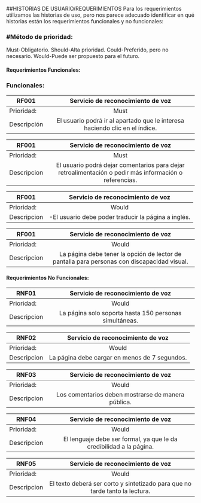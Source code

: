##HISTORIAS DE USUARIO/REQUERIMIENTOS
Para los requerimientos utilizamos las historias de uso, pero nos parece adecuado identificar en qué historias están los requerimientos funcionales y no funcionales:
### #Método de prioridad:

Must-Obligatorio.
Should-Alta prioridad.
Could-Preferido, pero no necesario.
Would-Puede ser propuesto para el futuro.

#### Requerimientos Funcionales:
### Funcionales: 
| RF001   |      Servicio de reconocimiento de voz    |  
|----------|:-------------:|
| Prioridad:| Must |
| Descripción |El usuario podrá ir al apartado que le interesa haciendo clic en el índice. |

| RF001   |      Servicio de reconocimiento de voz    |  
|----------|:-------------:|
| Prioridad:| Must |
| Descripcion | El usuario podrá dejar comentarios para dejar retroalimentación o pedir más información o referencias. |

| RF001   |      Servicio de reconocimiento de voz    |  
|----------|:-------------:|
| Prioridad:| Would |
| Descripcion | -El usuario debe poder traducir la página a inglés.  |

| RF001   |      Servicio de reconocimiento de voz    |  
|----------|:-------------:|
| Prioridad:| Would |
| Descripcion |La página debe tener la opción de lector de pantalla para personas con discapacidad visual.  |

#### Requerimientos No Funcionales:
| RNF01   |      Servicio de reconocimiento de voz    |  
|----------|:-------------:|
| Prioridad:| Would |
| Descripcion | La página solo soporta hasta 150 personas simultáneas. |

| RNF02   |      Servicio de reconocimiento de voz    |  
|----------|:-------------:|
| Prioridad:| Would |
| Descripcion | La página debe cargar en menos de 7 segundos. |

| RNF03   |      Servicio de reconocimiento de voz    |  
|----------|:-------------:|
| Prioridad:| Would |
| Descripcion | Los comentarios deben mostrarse de manera pública. |

| RNF04   |      Servicio de reconocimiento de voz    |  
|----------|:-------------:|
| Prioridad:| Would |
| Descripcion | El lenguaje debe ser formal, ya que le da credibilidad a la página.  |

| RNF05   |      Servicio de reconocimiento de voz    |  
|----------|:-------------:|
| Prioridad:| Would |
| Descripcion |El texto deberá ser corto y sintetizado para que no tarde tanto la lectura.  |